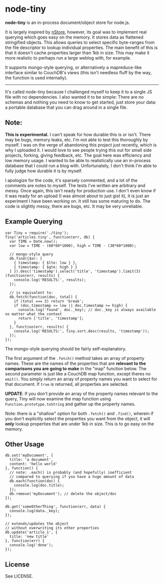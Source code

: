 # node-tiny

__node-tiny__ is an in-process document/object store for node.js.

It is largely inspired by [nStore](https://github.com/creationix/nstore), 
however, its goal was to implement real querying which goes easy on the memory. 
It stores data as flattened stringified objects. This allows queries to select specific 
byte-ranges from the file descriptor to lookup individual properties. The main 
benefit of this is that it doesn't cache properties larger than 1kb in size. This 
may make it more realistic to perhaps run a large weblog with, for example.

It supports mongo-style querying, or alternatively a mapreduce-like
interface similar to CouchDB's views (this isn't needless fluff by the way, 
the function is used internally). 

* * *

It's called node-tiny because I challenged myself to keep it to a single JS file
with no dependencies. I also wanted it to be simple: There are no schemas and 
nothing you need to know to get started, just store your data: a portable database 
that you can drag around in a single file.

## Note:

__This is experimental.__ I can't speak for how durable this is or isn't.
There may be bugs, memory leaks, etc. I'm not able to test this thoroughly by
myself. I was on the verge of abandoning this project just recently, which is why 
I uploaded it. I would love to see people trying this out for small side projects, 
forking, giving feedback, etc. The goal here was efficiency and low memory usage.
I wanted to be able to realistically use an in-process database that I could run 
a blog with. Unfortunately, I don't think I'm able to fully judge how 
durable it is by myself.

I apologize for the code, it's sparsely commented, and a lot of the comments are 
notes to myself. The tests I've written are arbitrary and messy. Once again, this 
isn't ready for production use. I don't even know if it was ready for an upload 
(I was almost about to just gist it), it is just an experiment I have been working on. 
It still has some maturing to do. The code is slightly messy, there are bugs, etc. 
It may be very unreliable.

## Example Querying

    var Tiny = require('./tiny');
    Tiny('articles.tiny', function(err, db) {
      var TIME = Date.now();
      var low = TIME - (60*60*1000), high = TIME - (30*60*1000);
      
      // mongo-style query
      db.find({$or: [ 
        { timestamp: { $lte: low } }, 
        { timestamp: { $gte: high } }  
      ] }).desc('timestamp').select('title', 'timestamp').limit(3)(function(err, results) {
        console.log('RESULTS:', results);
      });
      
      // is equivalent to:
      db.fetch(function(doc, total) {
        if (total === 3) return 'break';
        if (doc.timestamp <= low || doc.timestamp >= high) {
          console.log('found', doc._key); // doc._key is always available no matter what the context
          return ['title', 'timestamp'];
        }
      }, function(err, results) {
        console.log('RESULTS:', Tiny.sort.desc(results, 'timestamp'));
      });
    });

The mongo-style querying should be fairly self-explanatory.

The first argument of the `.fetch()` method takes an array of property names. These 
are the names of the properties that are __relevant to the comparisons you are going to 
make__ in the "map" function below. The second parameter is just like a CouchDB map function,
except theres no `emit()`. You simply return an array of property names you want to select for
that document. If `true` is returned, all properties are selected. 

__UPDATE__: If you don't provide an array of the property names relevant to the query, Tiny will 
now examine the map function using `Function.prototype.toString` and gather up the property names. 

Note: there is a "shallow" option for both `.fetch()` and `.find()`, wherein if you don't explicitly 
select the properties you want from the object, it will __only__ lookup properties that are under 1kb 
in size. This is to go easy on the memory. 

## Other Usage

    db.set('myDocument', {
      title: 'a document',
      content: 'hello world'
    }, function() {
      // note: .each() is probably (and hopefully) inefficient 
      // compared to querying if you have a huge amount of data
      db.each(function(doc) { 
        console.log(doc.title);
      });
      db.remove('myDocument'); // delete the object/doc
    });
    
    db.get('someOtherThing', function(err, data) {
      console.log(data._key);
    });
    
    // extends/updates the object 
    // without overwriting its other properties
    db.update('article_1', { 
      title: 'new title'
    }, function(err) {
      console.log('done');
    });
  
## License

See LICENSE.
